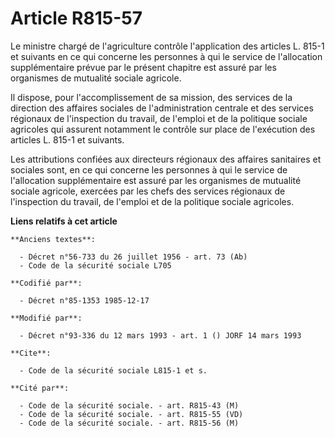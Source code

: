 # Article R815-57

Le ministre chargé de l'agriculture    contrôle l'application des articles L. 815-1 et suivants en ce qui concerne les
personnes à qui le service de l'allocation supplémentaire prévue par le présent chapitre est assuré par les organismes de
mutualité sociale agricole. 

Il dispose, pour l'accomplissement de sa mission, des services de la direction des affaires sociales de l'administration
centrale et des services régionaux de l'inspection du travail, de l'emploi et de la politique sociale agricoles qui assurent
notamment le contrôle sur place de l'exécution des articles L. 815-1 et suivants. 

Les attributions confiées aux directeurs régionaux des affaires sanitaires et sociales sont, en ce qui concerne les personnes
à qui le service de l'allocation supplémentaire est assuré par les organismes de mutualité sociale agricole, exercées par les
chefs des services régionaux de l'inspection du travail, de l'emploi et de la politique sociale agricoles.

**Liens relatifs à cet article**

	**Anciens textes**:

	  - Décret n°56-733 du 26 juillet 1956 - art. 73 (Ab)
	  - Code de la sécurité sociale L705

	**Codifié par**:

	  - Décret n°85-1353 1985-12-17

	**Modifié par**:

	  - Décret n°93-336 du 12 mars 1993 - art. 1 () JORF 14 mars 1993

	**Cite**:

	  - Code de la sécurité sociale L815-1 et s.

	**Cité par**:

	  - Code de la sécurité sociale. - art. R815-43 (M)
	  - Code de la sécurité sociale. - art. R815-55 (VD)
	  - Code de la sécurité sociale. - art. R815-56 (M)
